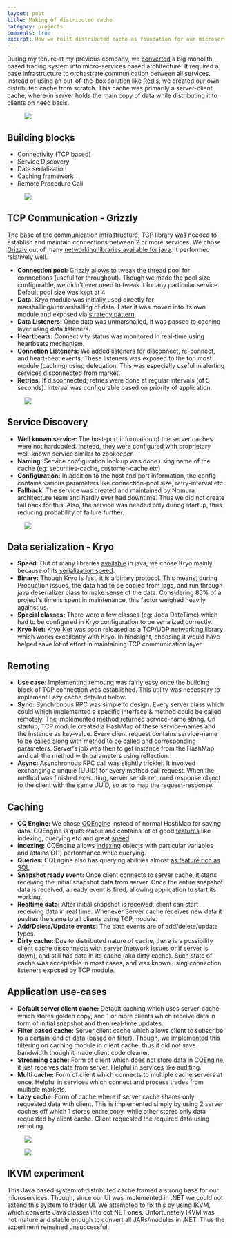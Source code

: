 ```yaml
---
layout: post
title: Making of distributed cache
category: projects
comments: true
excerpt: How we built distributed cache as foundation for our microservices architecture.
---
```


During my tenure at my previous company, we [converted]({{site.url}}/projects/accidental-microservices) a big monolith based trading system into micro-services based architecture. 
 It required a base infrastructure to orchestrate communication between all services. 
Instead of using an out-of-the-box solution like [Redis](https://redis.io), we created our own distributed 
cache from scratch. This cache was primarily a server-client cache, where-in server holds the main copy of data
while distributing it to clients on need basis. 

<figure>
    <a href="{{ site.url }}/images/blog/microservices.png"><img src="{{ site.url }}/images/blog/microservices.png"></a>
</figure>

## Building blocks

- Connectivity (TCP based)
- Service Discovery
- Data serialization
- Caching framework
- Remote Procedure Call

<figure>
    <a href="{{ site.url }}/images/blog/cache/cache_overview.jpg"><img src="{{ site.url }}/images/blog/cache/cache_overview.jpg"></a>
</figure>

## TCP Communication - Grizzly

The base of the communication infrastructure, TCP library was needed to establish and maintain connections
between 2 or more services. We chose [Grizzly](https://grizzly.java.net/) out of many [networking libraries available for java](https://github.com/Vedenin/useful-java-links#2-networking).
 It performed relatively well.

- **Connection pool:** Grizzly [allows](https://grizzly.java.net/coreconfig.html) to tweak the thread pool for connections (useful for throughput). 
Though we made the pool size configurable, we didn't ever need to tweak it for any particular service. Default pool size was kept at 4
- **Data:** Kryo module was initially used directly for marshalling/unmarshalling of data. Later it was moved into 
its own module and exposed via [strategy pattern](https://dzone.com/articles/design-patterns-strategy). 
- **Data Listeners:** Once data was unmarshalled, it was passed to caching layer using data listeners.  
- **Heartbeats:** Connectivity status was monitored in real-time using heartbeats mechanism. 
- **Connetion Listeners:** We added listeners for disconnect, re-connect, and heart-beat events. These listeners
 was exposed to the top most module (caching) using delegation. This was especially useful in alerting services disconnected from market.
- **Retries:** If disconnected, retries were done at regular intervals (of 5 seconds). 
Interval was configurable based on priority of application.  

<figure>
    <a href="{{ site.url }}/images/blog/cache/cache_connectivity.jpg"><img src="{{ site.url }}/images/blog/cache/cache_connectivity.jpg"></a>
</figure>

## Service Discovery

- **Well known service:** The host-port information of the server caches were not hardcoded. Instead, they were configured with 
proprietary well-known service similar to zookeeper. 
- **Naming:** Service configuration look up was done using name of the cache (eg: securities-cache, customer-cache etc)
- **Configuration:** In addition to the host and port information, the config contains various parameters like connection-pool size,
retry-interval etc.
- **Fallback:** The service was created and maintained by Nomura architecture team and hardly ever had downtime. Thus
we did not create fall back for this. Also, the service was needed only during startup, thus reducing probability of failure further.

<figure>
    <a href="{{ site.url }}/images/blog/cache/cache_discovery.jpg"><img src="{{ site.url }}/images/blog/cache/cache_discovery.jpg"></a>
</figure>

## Data serialization - Kryo

- **Speed:** Out of many libraries [available](https://github.com/Vedenin/useful-java-links#serialization-and-io) in java, we chose Kryo mainly because 
of its [serialization speed](https://github.com/EsotericSoftware/kryo#benchmarks). 
- **Binary:** Though Kryo is fast, it is a binary protocol. This means, during Production issues, the data had to be copied from logs, and run through 
java deserializer class to make sense of the data. Considering 85% of a project's time is spent in maintenance, this factor weighed heavily
 against us. 
- **Special classes:** There were a few classes (eg: Joda DateTime) which had to be configured in Kryo configuration to be serialized correctly. 
- **Kryo Net:** [Kryo Net](https://github.com/EsotericSoftware/kryonet) was soon released as a TCP/UDP networking library which works excellently 
with Kryo. In hindsight, choosing it would have helped save lot of effort in maintaining TCP communication layer. 

## Remoting

- **Use case:** Implementing remoting was fairly easy once the building block of TCP connection was established. 
This utility was necessary to implement Lazy cache detailed below.
- **Sync:** Synchronous RPC was simple to design. Every server class which could which implemented a specific interface & method could be called remotely. 
The implemented method returned service-name string. On startup, TCP module created a HashMap of these service-names and the instance as key-value.
Every client request contains service-name to be called along with method to be called and corresponding parameters. 
Server's job was then to get instance from the HashMap and call the method with parameters using reflection. 
- **Async:** Asynchronous RPC call was slightly trickier. It involved exchanging a unquie (UUID) for every method call request. 
 When the method was finished executing, server sends returned response object to the client with the same UUID, so as 
   to map the request-response. 

## Caching

- **CQ Engine:** We chose [CQEngine](https://github.com/npgall/cqengine) instead of normal HashMap for saving data. CQEngine is
 quite stable and contains lot of good [features](https://github.com/npgall/cqengine#cqengine-overview) like indexing, querying etc and great [speed](https://dzone.com/articles/comparing-search-performance).  
- **Indexing:** CQEngine allows [indexing](https://github.com/npgall/cqengine#complete-example) objects with particular variables and attains O(1) performance while querying.
- **Queries:** CQEngine also has querying abilities almost [as feature rich as SQL](https://github.com/npgall/cqengine#string-based-queries-sql-and-cqn-dialects) 
- **Snapshot ready event:** Once client connects to server cache, it starts receiving the initial snapshot data from server. 
Once the entire snapshot data is received, a ready event is fired, allowing application to start its working.   
- **Realtime data:** After initial snapshot is received, client can start receiving data in real time. 
Whenever Server cache receives new data it pushes the same to all clients using TCP module. 
- **Add/Delete/Update events:** The data events are of add/delete/update types.
- **Dirty cache:** Due to distributed nature of cache, there is a possibility client cache disconnects with server (network issues or if server is down), 
and still has data in its cache (aka dirty cache). Such state of cache was acceptable in most cases, 
and was known using connection listeners exposed by TCP module. 

## Application use-cases 

- **Default server client cache:** Default caching which uses server-cache which stores golden copy, 
and 1 or more clients which receive data in form of initial snapshot and then real-time updates. 
- **Filter based cache:** Server client cache which allows client to subscribe to a certain kind of data (based on filter). 
Though, we implemented this filtering on caching module in client cache, thus it did not save bandwidth though it made client code cleaner.  
- **Streaming cache:** Form of client which does not store data in CQEngine, it just receives data from server. Helpful in services like auditing. 
- **Multi cache:** Form of client which connects to multiple cache servers at once. 
Helpful in services which connect and process trades from multiple markets.  
- **Lazy cache:** Form of cache where if server cache shares only requested data with client. This is implemented simply by
 using 2 server caches off which 1 stores entire copy, while other stores only data requested by client cache. 
  Client requested the required data using remoting. 

<figure>
    <a href="{{ site.url }}/images/blog/cache/multiclient_cache.jpg"><img src="{{ site.url }}/images/blog/cache/multiclient_cache.jpg"></a>
</figure>

<figure>
    <a href="{{ site.url }}/images/blog/cache/cache_lazy.jpg"><img src="{{ site.url }}/images/blog/cache/cache_lazy.jpg"></a>
</figure>


## IKVM experiment
 
This Java based system of distributed cache formed a strong base for our microservices. 
Though, since our UI was implemented in .NET we could not extend this system to trader UI. 
We attempted to fix this by using [IKVM](https://www.ikvm.net/), which converts Java classes into dot NET ones.
 Unfortunately IKVM was not mature and stable enough to convert all JARs/modules in .NET. Thus the experiment remained unsuccessful.

 
